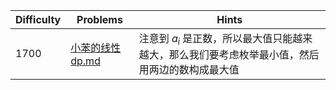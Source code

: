 | Difficulty | Problems | Hints |
|------------|------------|-----------|
| 1700 | [小苯的线性dp.md](https://ac.nowcoder.com/acm/contest/104637/F) | 注意到 $a_i$ 是正数，所以最大值只能越来越大，那么我们要考虑枚举最小值，然后用两边的数构成最大值 |
